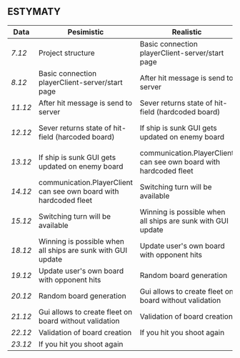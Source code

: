 ## ESTYMATY

Data | Pesimistic | Realistic | Optimistic
--- | --- | --- | ---
*7.12* | Project structure| Basic connection playerClient-server/start page   | After hit message is send to server
*8.12* | Basic connection playerClient-server/start page  | After hit message is send to server | communication.Server returns state of hit-field (hardcoded board)
*11.12* | After hit message is send to server| Sever returns state of hit-field (hardcoded board) | If ship is sunk GUI gets updated
*12.12* | Sever returns state of hit-field (harcoded board) | If ship is sunk GUI gets updated on enemy board | communication.PlayerClient can see own board with hardcoded fleet
*13.12* | If ship is sunk GUI gets updated on enemy board | communication.PlayerClient can see own board with hardcoded fleet | Switching turn will be available
*14.12* | communication.PlayerClient can see own board with hardcoded fleet | Switching turn will be available | Winning is possible when all ships are sunk with GUI update
*15.12* | Switching turn will be available | Winning is possible when all ships are sunk with GUI update | Update user's own board with opponent hits
*18.12* | Winning is possible when all ships are sunk with GUI update | Update user's own board with opponent hits | Random board generation
*19.12* | Update user's own board with opponent hits | Random board generation | Gui allows to create fleet on board without validation
*20.12* | Random board generation | Gui allows to create fleet on board without validation | Validation of board creation
*21.12* | Gui allows to create fleet on board without validation | Validation of board creation | If you hit you shoot again
*22.12* | Validation of board creation | If you hit you shoot again |
*23.12* | If you hit you shoot again |





